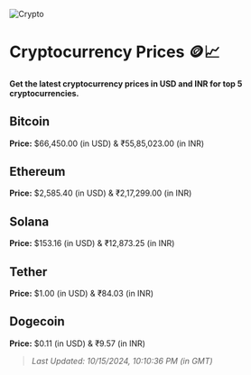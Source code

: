 
![Crypto](https://www.techguide.com.au/wp-content/uploads/2020/11/crypto3.jpeg)

# Cryptocurrency Prices 🪙📈

#### Get the latest cryptocurrency prices in USD and INR for top 5 cryptocurrencies.

## Bitcoin

**Price:** $66,450.00 (in USD) & ₹55,85,023.00 (in INR)

## Ethereum

**Price:** $2,585.40 (in USD) & ₹2,17,299.00 (in INR)

## Solana

**Price:** $153.16 (in USD) & ₹12,873.25 (in INR)

## Tether

**Price:** $1.00 (in USD) & ₹84.03 (in INR)

## Dogecoin

**Price:** $0.11 (in USD) & ₹9.57 (in INR)

> _Last Updated: 10/15/2024, 10:10:36 PM (in GMT)_
